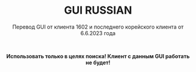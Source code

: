 <h1 style="text-align:center">GUI RUSSIAN</h1>

<p style="text-align:center">Перевод GUI от клиента 1602 и последнего корейского клиента от 6.6.2023 года</p>

<p style="text-align:center">&nbsp;</p>

<p style="text-align:center"><strong>Использовать только в целях поиска! Клиент с данным GUI работать не будет!</strong></p>

<p>&nbsp;</p>
